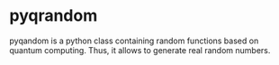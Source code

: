 # pyqrandom
pyqandom is a python class containing random functions based on quantum computing. Thus, it allows to generate real random numbers.
